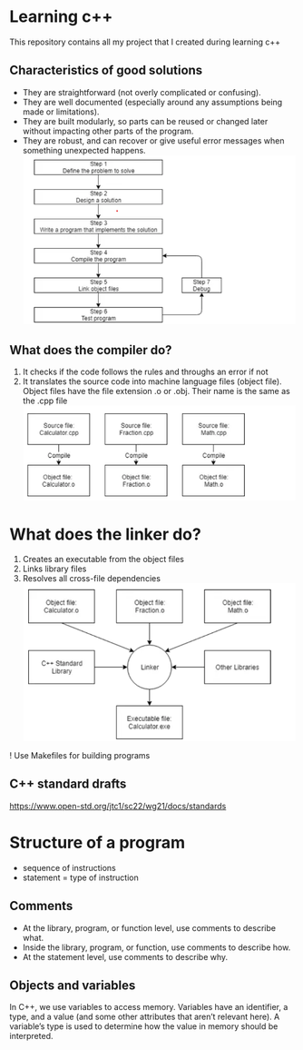 # Learning c++
This repository contains all my project that I created during learning c++

## Characteristics of good solutions
* They are straightforward (not overly complicated or confusing).
* They are well documented (especially around any assumptions being made or limitations).
* They are built modularly, so parts can be reused or changed later without impacting other parts of the program.
* They are robust, and can recover or give useful error messages when something unexpected happens.
![development process](/resources/img/development-process.png)

## What does the compiler do?
1. It checks if the code follows the rules and throughs an error if not 
2. It translates the source code into machine language files (object file). Object files have the file extension .o or .obj. Their name is the same as the .cpp file
![compiler](/resources/img/compiler.png)

# What does the linker do?
1. Creates an executable from the object files 
2. Links library files
3. Resolves all cross-file dependencies
![linker](/resources/img/linker.png)

! Use Makefiles for building programs

## C++ standard drafts
https://www.open-std.org/jtc1/sc22/wg21/docs/standards

# Structure of a program
* sequence of instructions
* statement = type of instruction

## Comments 
* At the library, program, or function level, use comments to describe what.
* Inside the library, program, or function, use comments to describe how.
* At the statement level, use comments to describe why.

## Objects and variables
In C++, we use variables to access memory. Variables have an identifier, a type, and a value (and some other attributes that aren’t relevant here). A variable’s type is used to determine how the value in memory should be interpreted.